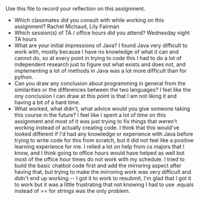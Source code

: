 Use this file to record your reflection on this assignment.

- Which classmates did you consult with while working on this assignment?
Rachel Michaud, Lily Fairman
- Which session(s) of TA / office hours did you attend?
Wednesday night TA hours
- What are your initial impressions of Java? 
I found Java very difficult to work with, mostly because I have no knowledge of what it can and cannot do, so at every point in trying to code this I had to do a lot of independent research just to figure out what exists and does not, and implementing a lot of methods in Java was a lot more difficult than for python.
- Can you draw any conclusion about programming in general from the similarities or the differences between the two languages? 
I feel like the ony conclusion I can draw at this point is that I am not liking it and having a bit of a hard time.
- What worked, what didn't, what advice would you give someone taking this course in the future?
I feel like I spent a lot of time on this assignment and most of it was just trying to fix things that weren't working instead of actually creating code. I think that this would've looked different if I'd had any knowledge or experience with Java before trying to write code for this from scratch, but it did not feel like a positive learning experience for me. I relied a lot on help from cs majors that I know, and I think going to office hours would have helped as well but most of the office hour times do not work with my schedule. I tried to build the basic chatbot code first and add the mirroring aspect after having that, but trying to make the mirroring work was very difficult and didn't end up working.-- I got it to work to resubmit, I'm glad that I got it to work but it was a little frustrating that not knowing I had to use .equals instead of == for strings was the only problem.